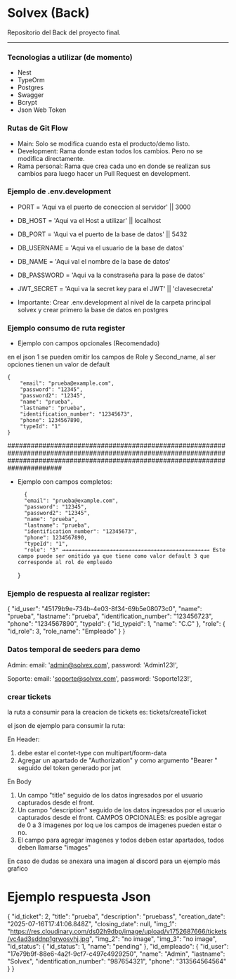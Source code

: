 # Solvex (Back)

Repositorio del Back del proyecto final.

---

### Tecnologias a utilizar (de momento)

- Nest
- TypeOrm
- Postgres
- Swagger
- Bcrypt
- Json Web Token

### Rutas de Git Flow

- Main: Solo se modifica cuando esta el producto/demo listo.
- Development: Rama donde estan todos los cambios. Pero no se modifica directamente.
- Rama personal: Rama que crea cada uno en donde se realizan sus cambios para luego hacer un Pull Request en development.

### Ejemplo de .env.development

- PORT = 'Aqui va el puerto de coneccion al servidor' || 3000
- DB_HOST = 'Aqui va el Host a utilizar' || localhost
- DB_PORT = 'Aqui va el puerto de la base de datos' || 5432
- DB_USERNAME = 'Aqui va el usuario de la base de datos'
- DB_NAME = 'Aqui val el nombre de la base de datos'
- DB_PASSWORD = 'Aqui va la constraseña para la pase de datos'
- JWT_SECRET = 'Aqui va la secret key para el JWT' || 'clavesecreta'

- Importante: Crear .env.development al nivel de la carpeta principal solvex y crear primero la base de datos en postgres

### Ejemplo consumo de ruta register

- Ejemplo con campos opcionales (Recomendado)

en el json 1 se pueden omitir los campos de Role y Second_name, al ser opciones tienen un valor de default

    {
        "email": "prueba@example.com",
		"password": "12345",
		"password2": "12345",
        "name": "prueba",
		"lastname": "prueba",
        "identification_number": "12345673",
        "phone": 1234567890,
        "typeId": "1"
    }

######################################################################################################################################################################################

- Ejemplo con campos completos:

        {
        "email": "prueba@example.com",
		"password": "12345",
		"password2": "12345",
        "name": "prueba",
		"lastname": "prueba",
        "identification_number": "12345673",
        "phone": 1234567890,
        "typeId": "1",
        "role": "3" →→→→→→→→→→→→→→→→→→→→→→→→→→→→→→→→→→→→→→→→→→→→→→→ Este campo puede ser omitido ya que tiene como valor default 3 que corresponde al rol de empleado
    }

### Ejemplo de respuesta al realizar register:

{
	"id_user": "45179b9e-734b-4e03-8f34-69b5e08073c0",
	"name": "prueba",
	"lastname": "prueba",
	"identification_number": "123456723",
	"phone": "1234567890",
	"typeId": {
		"id_typeid": 1,
		"name": "C.C"
	},
	"role": {
		"id_role": 3,
		"role_name": "Empleado"
	}
}

### Datos temporal de seeders para demo

Admin:
      email: 'admin@solvex.com',
      password: 'Admin123!',

Soporte:
      email: 'soporte@solvex.com',
      password: 'Soporte123!',


### crear tickets

la ruta a consumir para la creacion de tickets es: tickets/createTicket

el json de ejemplo para consumir la ruta:

En Header:
1. debe estar el contet-type con multipart/foorm-data
2. Agregar un apartado de "Authorization" y como argumento "Bearer " seguido del token generado por jwt

En Body
1. Un campo "title" seguido de los datos ingresados por el usuario capturados desde el front.
2. Un campo "description" seguido de los datos ingresados por el usuario capturados desde el front.
CAMPOS OPCIONALES:
es posible agregar de 0 a 3 imagenes por loq ue los campos de imagenes pueden estar o no.
3. El campo para agregar imagenes y todos deben estar apartados, todos deben llamarse "images"

En caso de dudas se anexara una imagen al discord para un ejemplo más grafico

# Ejemplo respuesta Json

{
	"id_ticket": 2,
	"title": "prueba",
	"description": "pruebass",
	"creation_date": "2025-07-16T17:41:06.848Z",
	"closing_date": null,
	"img_1": "https://res.cloudinary.com/ds02h9dbp/image/upload/v1752687666/tickets/vc4ad3sddnp1grwosvhj.jpg",
	"img_2": "no image",
	"img_3": "no image",
	"id_status": {
		"id_status": 1,
		"name": "pending"
	},
	"id_empleado": {
		"id_user": "17e79b9f-88e6-4a2f-9cf7-c497c4929250",
		"name": "Admin",
		"lastname": "Solvex",
		"identification_number": "987654321",
		"phone": "313564564564"
	}
}
